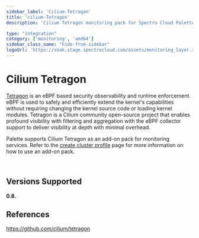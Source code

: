 ```yaml
---
sidebar_label: 'Cilium-Tetragon'
title: 'cilium-Tetragon'
description: 'Cilium Tetragon monitoring pack for Spectro Cloud Palette'

type: "integration"
category: ['monitoring', 'amd64']
sidebar_class_name: "hide-from-sidebar"
logoUrl: 'https://soak.stage.spectrocloud.com/assets/monitoring_layer.3b14cf5b.svg'
---
```






# Cilium Tetragon

[Tetragon](https://github.com/cilium/tetragon) is an eBPF based security observability and runtime enforcement. eBPF is used to safely and efficiently extend the kernel's capabilities without requiring changing the kernel source code or loading kernel modules. Tetragon is a Cilium community open-source project that enables profound visibility with filtering and aggregation with the eBPF collector support to deliver visibility at depth with minimal overhead.

Palette supports Cilium Tetragon as an add-on pack for monitoring services. Refer to the [create cluster profile](/cluster-profiles/task-define-profile#overview) page for more information on how to use an add-on pack.

<br />

## Versions Supported

<Tabs>

<TabItem label="0.8.x" value="0.8.x">

**0.8.**

</TabItem>

</Tabs>



## References

https://github.com/cilium/tetragon
